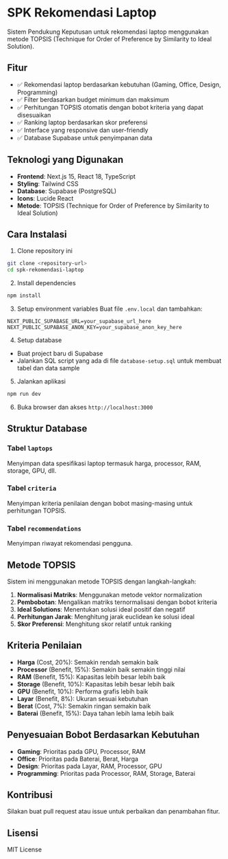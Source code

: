 # SPK Rekomendasi Laptop

Sistem Pendukung Keputusan untuk rekomendasi laptop menggunakan metode TOPSIS (Technique for Order of Preference by Similarity to Ideal Solution).

## Fitur

- ✅ Rekomendasi laptop berdasarkan kebutuhan (Gaming, Office, Design, Programming)
- ✅ Filter berdasarkan budget minimum dan maksimum
- ✅ Perhitungan TOPSIS otomatis dengan bobot kriteria yang dapat disesuaikan
- ✅ Ranking laptop berdasarkan skor preferensi
- ✅ Interface yang responsive dan user-friendly
- ✅ Database Supabase untuk penyimpanan data

## Teknologi yang Digunakan

- **Frontend**: Next.js 15, React 18, TypeScript
- **Styling**: Tailwind CSS
- **Database**: Supabase (PostgreSQL)
- **Icons**: Lucide React
- **Metode**: TOPSIS (Technique for Order of Preference by Similarity to Ideal Solution)

## Cara Instalasi

1. Clone repository ini
```bash
git clone <repository-url>
cd spk-rekomendasi-laptop
```

2. Install dependencies
```bash
npm install
```

3. Setup environment variables
Buat file `.env.local` dan tambahkan:
```
NEXT_PUBLIC_SUPABASE_URL=your_supabase_url_here
NEXT_PUBLIC_SUPABASE_ANON_KEY=your_supabase_anon_key_here
```

4. Setup database
- Buat project baru di Supabase
- Jalankan SQL script yang ada di file `database-setup.sql` untuk membuat tabel dan data sample

5. Jalankan aplikasi
```bash
npm run dev
```

6. Buka browser dan akses `http://localhost:3000`

## Struktur Database

### Tabel `laptops`
Menyimpan data spesifikasi laptop termasuk harga, processor, RAM, storage, GPU, dll.

### Tabel `criteria`
Menyimpan kriteria penilaian dengan bobot masing-masing untuk perhitungan TOPSIS.

### Tabel `recommendations`
Menyimpan riwayat rekomendasi pengguna.

## Metode TOPSIS

Sistem ini menggunakan metode TOPSIS dengan langkah-langkah:

1. **Normalisasi Matriks**: Menggunakan metode vektor normalization
2. **Pembobotan**: Mengalikan matriks ternormalisasi dengan bobot kriteria
3. **Ideal Solutions**: Menentukan solusi ideal positif dan negatif
4. **Perhitungan Jarak**: Menghitung jarak euclidean ke solusi ideal
5. **Skor Preferensi**: Menghitung skor relatif untuk ranking

## Kriteria Penilaian

- **Harga** (Cost, 20%): Semakin rendah semakin baik
- **Processor** (Benefit, 15%): Semakin baik semakin tinggi nilai
- **RAM** (Benefit, 15%): Kapasitas lebih besar lebih baik
- **Storage** (Benefit, 10%): Kapasitas lebih besar lebih baik
- **GPU** (Benefit, 10%): Performa grafis lebih baik
- **Layar** (Benefit, 8%): Ukuran sesuai kebutuhan
- **Berat** (Cost, 7%): Semakin ringan semakin baik
- **Baterai** (Benefit, 15%): Daya tahan lebih lama lebih baik

## Penyesuaian Bobot Berdasarkan Kebutuhan

- **Gaming**: Prioritas pada GPU, Processor, RAM
- **Office**: Prioritas pada Baterai, Berat, Harga
- **Design**: Prioritas pada Layar, RAM, Processor, GPU
- **Programming**: Prioritas pada Processor, RAM, Storage, Baterai

## Kontribusi

Silakan buat pull request atau issue untuk perbaikan dan penambahan fitur.

## Lisensi

MIT License
